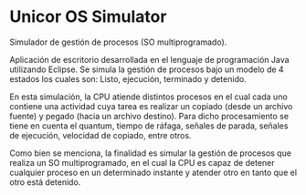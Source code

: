 # Unicor OS Simulator
Simulador de gestión de procesos (SO multiprogramado).

Aplicación de escritorio desarrollada en el lenguaje de programación Java utilizando Eclipse.
Se simula la gestión de procesos bajo un modelo de 4 estados los cuales son: Listo, ejecución, terminado y detenido.

En esta simulación, la CPU atiende distintos procesos en el cual cada uno contiene una actividad cuya tarea es realizar un copiado (desde un archivo fuente) y pegado (hacia un archivo destino). Para dicho procesamiento se tiene en cuenta el quantum, tiempo de ráfaga, señales de parada, señales de ejecución, velocidad de copiado, entre otros.

Como bien se menciona, la finalidad es simular la gestión de procesos que realiza un SO multiprogramado, en el cual la CPU es capaz de detener cualquier proceso en un determinado instante y atender otro en tanto que el otro está detenido.
